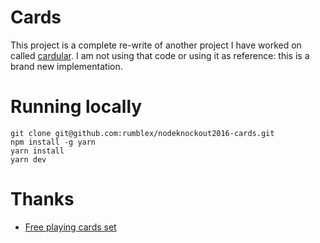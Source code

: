 # Cards

This project is a complete re-write of another project I have worked on called [cardular](https://github.com/mrozbarry/cardular).  I am not using that code or using it as reference: this is a brand new implementation.

# Running locally

```
git clone git@github.com:rumblex/nodeknockout2016-cards.git
npm install -g yarn
yarn install
yarn dev
```

# Thanks

 - [Free playing cards set](https://superdevresources.com/free-playing-cards-set/)
